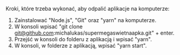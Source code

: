 Kroki, które trzeba wykonać, aby odpalić aplikacje na komputerze:
1) Zainstalować "Node.js", "Git" oraz "yarn" na komputerze.
2) W konsoli wpisać "git clone git@github.com:michalukas/supermegaswietnaapka.git" + enter.
3) Przejść w konsoli do folderu z aplikacją i wpisać "yarn".
4) W konsoli, w folderze z aplikacją, wpisać "yarn start". 
